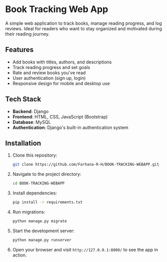 # Book Tracking Web App

A simple web application to track books, manage reading progress, and log reviews. Ideal for readers who want to stay organized and motivated during their reading journey.

## Features

- Add books with titles, authors, and descriptions
- Track reading progress and set goals
- Rate and review books you've read
- User authentication (sign up, login)
- Responsive design for mobile and desktop use

## Tech Stack

- **Backend**: Django
- **Frontend**: HTML, CSS, JavaScript (Bootstrap)
- **Database**: MySQL
- **Authentication**: Django's built-in authentication system

## Installation

1. Clone this repository:
    ```bash
    git clone https://github.com/Farhana-R-H/BOOK-TRACKING-WEBAPP.git
    ```

2. Navigate to the project directory:
    ```bash
    cd BOOK-TRACKING-WEBAPP
    ```

3. Install dependencies:
    ```bash
    pip install -r requirements.txt
    ```

4. Run migrations:
    ```bash
    python manage.py migrate
    ```

5. Start the development server:
    ```bash
    python manage.py runserver
    ```

6. Open your browser and visit `http://127.0.0.1:8000/` to see the app in action.

